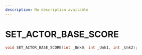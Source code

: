 ```yaml
---
description: No description available 
---
```


# SET_ACTOR_BASE_SCORE

```cpp
void SET_ACTOR_BASE_SCORE(int _Unk0, int _Unk1, int _Unk2);
```